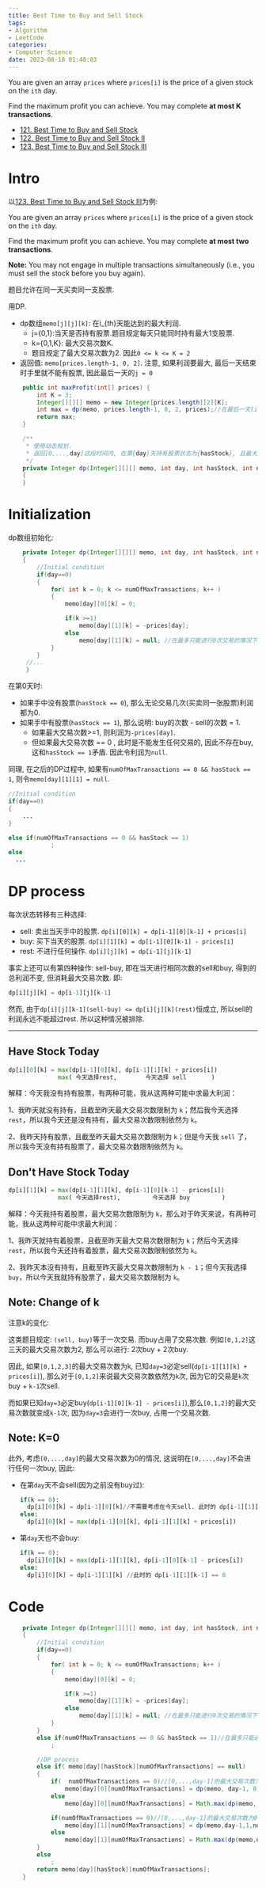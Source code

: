 ```yaml
---
title: Best Time to Buy and Sell Stock
tags: 
- Algorithm
- LeetCode
categories: 
- Computer Science
date: 2023-08-18 01:40:03
---
```



You are given an array `prices` where `prices[i]` is the price of a given stock on the `ith` day.

Find the maximum profit you can achieve. You may complete **at most K transactions**.

<!--more-->

* [121. Best Time to Buy and Sell Stock](https://leetcode.com/problems/best-time-to-buy-and-sell-stock/)
* [122. Best Time to Buy and Sell Stock II](https://leetcode.com/problems/best-time-to-buy-and-sell-stock-ii/)
* [123. Best Time to Buy and Sell Stock III](https://leetcode.com/problems/best-time-to-buy-and-sell-stock-iii/)

# Intro

以[123. Best Time to Buy and Sell Stock III](https://leetcode.com/problems/best-time-to-buy-and-sell-stock-iii/)为例:

You are given an array `prices` where `prices[i]` is the price of a given stock on the `ith` day.

Find the maximum profit you can achieve. You may complete **at most two transactions**.

**Note:** You may not engage in multiple transactions simultaneously (i.e., you must sell the stock before you buy again).



题目允许在同一天买卖同一支股票.





用DP.

* dp数组`memo[j][j][k]`: 在i_{th}天能达到的最大利润. 
  * j={0,1}:当天是否持有股票.题目规定每天只能同时持有最大1支股票. 
  * k={0,1,K}: 最大交易次数K.
  * 题目规定了最大交易次数为2. 因此`0 <= k <= K = 2`
* 返回值: `memo[prices.length-1, 0, 2]`. 注意, 如果利润要最大, 最后一天结束时手里就不能有股票, 因此最后一天的`j = 0`



```java
    public int maxProfit(int[] prices) {
        int K = 3;
        Integer[][][] memo = new Integer[prices.length][2][K];
        int max = dp(memo, prices.length-1, 0, 2, prices);//在最后一天(i=len-1)且当天不持有股票的(j=0)情况下能达到的最大利润.
        return max;
    }

    /**
     * 使用动态规划.
     * 返回[0,...,day]这段时间内, 在第{day}天持有股票状态为{hasStock}, 且最大交易次数为{numOfMaxTransactions}的情况下, 能得到的最大利润.
     */
    private Integer dp(Integer[][][] memo, int day, int hasStock, int numOfMaxTransactions, int[] prices)
    {
    }
```

# Initialization

dp数组初始化:

```java
    private Integer dp(Integer[][][] memo, int day, int hasStock, int numOfMaxTransactions, int[] prices)
    {
      	//Initial condition
        if(day==0)
        {
            for( int k = 0; k <= numOfMaxTransactions; k++ )
            {
                memo[day][0][k] = 0;

                if(k >=1)
                    memo[day][1][k] = -prices[day];
                else
                    memo[day][1][k] = null; //在最多只能进行0次交易的情况下的情况下居然持有股票, 这是不可能的.
            }
        }
     //...
     }
```

在第0天时:

* 如果手中没有股票(`hasStock == 0`), 那么无论交易几次(买卖同一张股票)利润都为0.
* 如果手中有股票(`hasStock == 1`), 那么说明: buy的次数 - sell的次数 = 1. 
  * 如果最大交易次数>=1, 则利润为`-prices[day]`. 
  * 但如果最大交易次数 == 0 , 此时是不能发生任何交易的, 因此不存在buy, 这和`hasStock == 1`矛盾. 因此令利润为`null`.



同理, 在之后的DP过程中, 如果有`numOfMaxTransactions == 0 && hasStock == 1`, 则令`memo[day][1][1] = null`.

```java
//Initial condition
if(day==0)
{
	...
}

else if(numOfMaxTransactions == 0 && hasStock == 1)
            ;
else
  ...
```



# DP process

每次状态转移有三种选择:

* sell: 卖出当天手中的股票. `dp[i][0][k] = dp[i-1][0][k-1] + prices[i]`
* buy: 买下当天的股票. `dp[i][1][k] = dp[i-1][0][k-1] - prices[i]`
* rest: 不进行任何操作. `dp[i][j][k] = dp[i-1][j][k-1]`

事实上还可以有第四种操作: sell-buy, 即在当天进行相同次数的sell和buy, 得到的总利润不变, 但消耗最大交易次数. 即:

```python
dp[i][j][k] = dp[i-1][j][k-1]
```

然而, 由于`dp[i][j][k-1](sell-buy) <= dp[i][j][k](rest)`恒成立, 所以sell的利润永远不能超过rest. 所以这种情况被排除.

***

## Have Stock Today

```python
dp[i][0][k] = max(dp[i-1][0][k], dp[i-1][1][k] + prices[i])
              max( 今天选择rest,        今天选择 sell       )
```

解释：今天我没有持有股票，有两种可能，我从这两种可能中求最大利润：

1、我昨天就没有持有，且截至昨天最大交易次数限制为 `k`；然后我今天选择 `rest`，所以我今天还是没有持有，最大交易次数限制依然为 `k`。

2、我昨天持有股票，且截至昨天最大交易次数限制为 `k`；但是今天我 `sell` 了，所以我今天没有持有股票了，最大交易次数限制依然为 `k`。

## Don't Have Stock Today

```python
dp[i][1][k] = max(dp[i-1][1][k], dp[i-1][0][k-1] - prices[i])
              max( 今天选择rest),         今天选择 buy         )
```

解释：今天我持有着股票，最大交易次数限制为 `k`，那么对于昨天来说，有两种可能，我从这两种可能中求最大利润：

1、我昨天就持有着股票，且截至昨天最大交易次数限制为 `k`；然后今天选择 `rest`，所以我今天还持有着股票，最大交易次数限制依然为 `k`。

2、我昨天本没有持有，且截至昨天最大交易次数限制为 `k - 1`；但今天我选择 `buy`，所以今天我就持有股票了，最大交易次数限制为 `k`。

## Note: Change of k

注意k的变化:

这类题目规定: `(sell, buy)`等于一次交易. 而buy占用了交易次数. 例如`[0,1,2]`这三天的最大交易次数为2, 那么可以进行: 2次buy + 2次buy.

因此, 如果`[0,1,2,3]`的最大交易次数为k, 已知`day=3`必定sell(`dp[i-1][1][k] + prices[i]`), 那么对于`[0,1,2]`来说最大交易次数依然为`k`次, 因为它的交易是`k`次buy + `k-1`次sell. 

而如果已知`day=3`必定buy(`dp[i-1][0][k-1] - prices[i]`),那么`[0,1,2]`的最大交易次数就变成`k-1`次, 因为`day=3`会进行一次buy, 占用一个交易次数.

## Note: K=0

此外, 考虑`[0,...,day]`的最大交易次数为0的情况, 这说明在`[0,...,day]`不会进行任何一次buy, 因此:

* 在第`day`天不会sell(因为之前没有buy过):

  ```python
  if(k == 0):
  	dp[i][0][k] = dp[i-1][0][k]//不需要考虑在今天sell. 此时的 dp[i-1][1][k] == null
  else:
  	dp[i][0][k] = max(dp[i-1][0][k], dp[i-1][1][k] + prices[i])
  ```

* 第`day`天也不会buy:

  ```python
  if(k == 0):
  	dp[i][0][k] = max(dp[i-1][1][k], dp[i-1][0][k-1] - prices[i])
  else:
  	dp[i][0][k] = dp[i-1][1][k] //此时的 dp[i-1][1][k-1] == 0
  ```

  

# Code



```java
    private Integer dp(Integer[][][] memo, int day, int hasStock, int numOfMaxTransactions, int[] prices)
    {
        //Initial condition
        if(day==0)
        {
            for( int k = 0; k <= numOfMaxTransactions; k++ )
            {
                memo[day][0][k] = 0;

                if(k >=1)
                    memo[day][1][k] = -prices[day];
                else
                    memo[day][1][k] = null; //在最多只能进行0次交易的情况下的情况下居然持有股票, 这是不可能的.
            }
        }
        else if(numOfMaxTransactions == 0 && hasStock == 1)//在最多只能进行0次交易的情况下的情况下居然持有股票, 这是不可能的, 因此memo[day][1][1] = null.
            ;

        //DP process
        else if( memo[day][hasStock][numOfMaxTransactions] == null)
        {
            if(  numOfMaxTransactions == 0)//[0,...,day-1]的最大交易次数为0, 这说明在`[0,...,day]`不会进行任何一次buy, 因此在第day天不可能sell
                memo[day][0][numOfMaxTransactions] = dp(memo, day-1, 0, numOfMaxTransactions, prices);
            else
                memo[day][0][numOfMaxTransactions] = Math.max(dp(memo, day-1, 0, numOfMaxTransactions, prices), dp(memo, day-1, 1, numOfMaxTransactions,prices) + prices[day]);

            if(numOfMaxTransactions == 0)//[0,...,day-1]的最大交易次数为0, 这说明在`[0,...,day]`不会进行任何一次buy, 因此在第day天不可能buy
                memo[day][1][numOfMaxTransactions] = dp(memo,day-1,1,numOfMaxTransactions, prices);
            else
                memo[day][1][numOfMaxTransactions] = Math.max(dp(memo,day-1, 0, numOfMaxTransactions-1, prices) - prices[day], dp(memo,day-1,1,numOfMaxTransactions, prices));
        }
        else
            ;
        return memo[day][hasStock][numOfMaxTransactions];
    }
```

